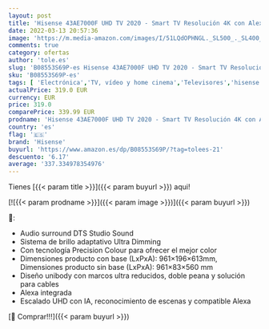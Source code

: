 ```yaml
---
layout: post
title: 'Hisense 43AE7000F UHD TV 2020 - Smart TV Resolución 4K con Alexa integrada  Precision Colour  escalado UHD con IA  Ultra Dimming  audio DTS Studio Sound  Vidaa U 4.0'
date: 2022-03-13 20:57:36
image: 'https://m.media-amazon.com/images/I/51LQdOPHNGL._SL500_._SL400_.jpg'
comments: true
category: ofertas
author: 'tole.es'
slug: 'B08553S69P-es Hisense 43AE7000F UHD TV 2020 - Smart TV Resolución 4K con...'
sku: 'B08553S69P-es'
tags: [ 'Electrónica','TV, vídeo y home cinema','Televisores','hisense','smart','tv', ]
actualPrice: 319.0 EUR
currency: EUR
price: 319.0
comparePrice: 339.99 EUR
prodname: 'Hisense 43AE7000F UHD TV 2020 - Smart TV Resolución 4K con Alexa integrada  Precision Colour  escalado UHD con IA  Ultra Dimming  audio DTS Studio Sound  Vidaa U 4.0'
country: 'es'
flag: '🇪🇸'
brand: 'Hisense'
buyurl: 'https://www.amazon.es/dp/B08553S69P/?tag=tolees-21'
descuento: '6.17'
average: '337.334978354976'
---
```


Tienes [{{< param title >}}]({{< param buyurl >}}) aqui!

[![{{< param prodname >}}]({{< param image >}})]({{< param buyurl >}})

🔎:

- Audio surround DTS Studio Sound
- Sistema de brillo adaptativo Ultra Dimming
- Con tecnología Precision Colour para ofrecer el mejor color
- Dimensiones producto con base (LxPxA): 961×196×613mm, Dimensiones producto sin base (LxPxA): 961×83×560 mm
- Diseño unibody con marcos ultra reducidos, doble peana y solución para cables
- Alexa integrada
- Escalado UHD con IA, reconocimiento de escenas y compatible Alexa

[🛒 Comprar!!!]({{< param buyurl >}})
